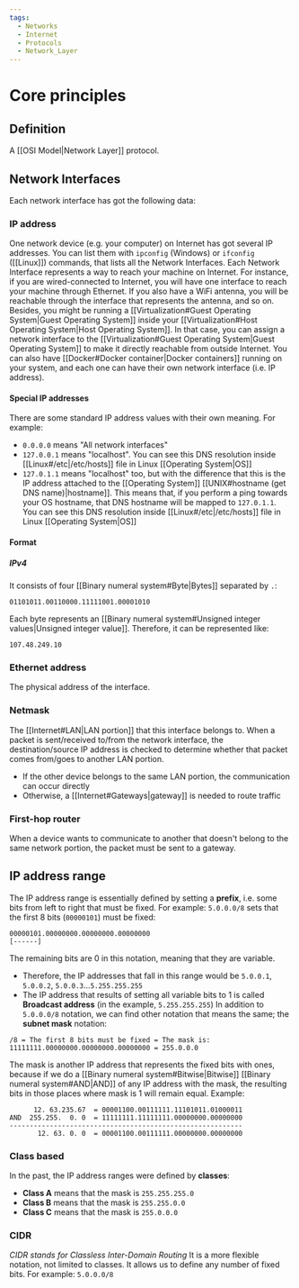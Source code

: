 ```yaml
---
tags:
  - Networks
  - Internet
  - Protocols
  - Network_Layer
---
```

# Core principles
## Definition
A [[OSI Model|Network Layer]] protocol.
## Network Interfaces
Each network interface has got the following data:
### IP address
One network device (e.g. your computer) on Internet has got several IP addresses. You can list them with ```ipconfig``` (Windows) or ```ifconfig``` ([[Linux]]) commands, that lists all the Network Interfaces.
Each Network Interface represents a way to reach your machine on Internet.
For instance, if you are wired-connected to Internet, you will have one interface to reach your machine through Ethernet. If you also have a WiFi antenna, you will be reachable through the interface that represents the antenna, and so on. Besides, you might be running a [[Virtualization#Guest Operating System|Guest Operating System]] inside your [[Virtualization#Host Operating System|Host Operating System]]. In that case, you can assign a network interface to the [[Virtualization#Guest Operating System|Guest Operating System]] to make it directly reachable from outside Internet. You can also have [[Docker#Docker container|Docker containers]] running on your system, and each one can have their own network interface (i.e. IP address).
#### Special IP addresses
There are some standard IP address values with their own meaning. For example:
- `0.0.0.0` means "All network interfaces"
- `127.0.0.1` means "localhost". You can see this DNS resolution inside [[Linux#/etc|/etc/hosts]] file in Linux [[Operating System|OS]]
- `127.0.1.1` means "localhost" too, but with the difference that this is the IP address attached to the [[Operating System]] [[UNIX#hostname (get DNS name)|hostname]]. This means that, if you perform a ping towards your OS hostname, that DNS hostname will be mapped to `127.0.1.1`. You can see this DNS resolution inside [[Linux#/etc|/etc/hosts]] file in Linux [[Operating System|OS]]
#### Format
##### IPv4
It consists of four [[Binary numeral system#Byte|Bytes]] separated by ```.```:
```
01101011.00110000.11111001.00001010
```
Each byte represents an [[Binary numeral system#Unsigned integer values|Unsigned integer value]]. Therefore, it can be represented like:
```
107.48.249.10
```
### Ethernet address
The physical address of the interface.
### Netmask
The [[Internet#LAN|LAN portion]] that this interface belongs to. When a packet is sent/received to/from the network interface, the destination/source IP address is checked to determine whether that packet comes from/goes to another LAN portion.
- If the other device belongs to the same LAN portion, the communication can occur directly
- Otherwise, a [[Internet#Gateways|gateway]] is needed to route traffic
### First-hop router
When a device wants to communicate to another that doesn't belong to the same network portion, the packet must be sent to a gateway.
## IP address range
The IP address range is essentially defined by setting a **prefix**, i.e. some bits from left to right that must be fixed. For example:
`5.0.0.0/8` sets that the first 8 bits (`00000101`) must be fixed:
```
00000101.00000000.00000000.00000000
[------]
```
The remaining bits are 0 in this notation, meaning that they are variable.
- Therefore, the IP addresses that fall in this range would be `5.0.0.1`, `5.0.0.2`, `5.0.0.3`...`5.255.255.255`
- The IP address that results of setting all variable bits to 1 is called **Broadcast address** (in the example, `5.255.255.255`)
In addition to `5.0.0.0/8` notation, we can find other notation that means the same; the **subnet mask** notation:
```
/8 = The first 8 bits must be fixed = The mask is:
11111111.00000000.00000000.00000000 = 255.0.0.0
```
The mask is another IP address that represents the fixed bits with ones, because if we do a [[Binary numeral system#Bitwise|Bitwise]] [[Binary numeral system#AND|AND]] of any IP address with the mask, the resulting bits in those places where mask is 1 will remain equal. Example:
```
      12. 63.235.67  = 00001100.00111111.11101011.01000011
AND  255.255.  0. 0  = 11111111.11111111.00000000.00000000
----------------------------------------------------------
       12. 63. 0. 0  = 00001100.00111111.00000000.00000000
```
### Class based
In the past, the IP address ranges were defined by **classes**:
- **Class A** means that the mask is `255.255.255.0`
- **Class B** means that the mask is `255.255.0.0`
- **Class C** means that the mask is `255.0.0.0`
### CIDR
_CIDR stands for Classless Inter-Domain Routing_
It is a more flexible notation, not limited to classes. It allows us to define any number of fixed bits. For example:
`5.0.0.0/8`